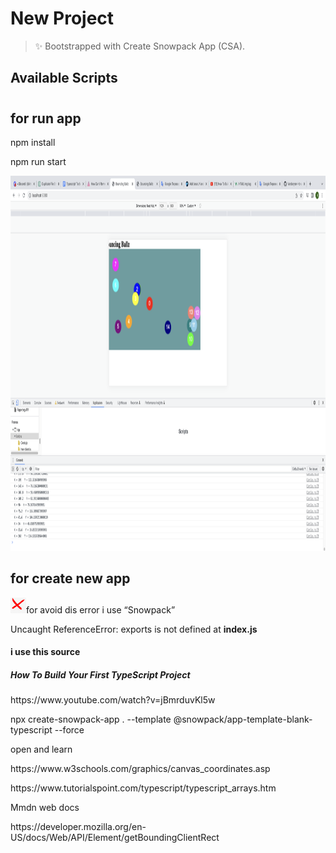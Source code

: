 # New Project

> ✨ Bootstrapped with Create Snowpack App (CSA).

## Available Scripts

### 
<h1></h1>


<h2>for run app </h2>
<p>npm install</p>
<p>npm run start</p>
<img src="./assets/game.png" alt="Game" width="1200" height="600">
<d/>
<h2>for create new app </h2>
<div>
    <div><img src="./assets/error.png" alt="Game" width="25" height="25">for avoid dis error i use <q>Snowpack</q></p></div>
    <p>Uncaught ReferenceError: exports is not defined at <b>index.js</b></p>
</div>

<h4>i use this source</h4>
<div>
    <h5>How To Build Your First TypeScript Project </h5>
    <p>https://www.youtube.com/watch?v=jBmrduvKl5w</p>
    <p>npx create-snowpack-app . --template @snowpack/app-template-blank-typescript --force</p>
    <p>open and learn</p>
    <p>https://www.w3schools.com/graphics/canvas_coordinates.asp</p>
    <p>https://www.tutorialspoint.com/typescript/typescript_arrays.htm<p>
    <p>Mmdn web docs</p>
    <p>https://developer.mozilla.org/en-US/docs/Web/API/Element/getBoundingClientRect</p>
</div>
